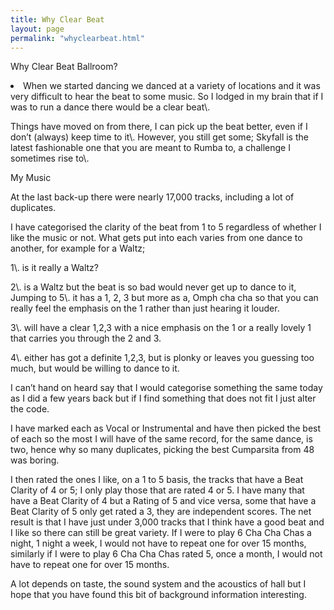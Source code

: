 ```yaml
---
title: Why Clear Beat
layout: page
permalink: "whyclearbeat.html"
---
```


<article class="grid_6">

<div class="information-header">
Why Clear Beat Ballroom?
</div>
<p>
<li>When we started dancing we danced at a variety of locations and it was very difficult to hear the beat to some music. So I lodged in my brain that if I was to run a dance there would be a clear beat\.
</p><p>Things have moved on from there, I can pick up the beat better, even if I don’t (always) keep time to it\. However, you still get some; Skyfall is the latest fashionable one that you are meant to Rumba to, a challenge I sometimes rise to\.
</p>
</p>
</article>

<article class="grid_6">
<div class="information-header">
My Music
</div>
<p>
At the last back-up there were nearly 17,000 tracks, including a lot of duplicates.
</p><p>I have categorised the clarity of the beat from 1 to 5 regardless of whether I like the music or not. What gets put into each varies from one dance to another, for example for a Waltz; 
</p><p>1\. is it really a Waltz?
</p><p>2\. is a Waltz but the beat is so bad would never get up to dance to it,
Jumping to 5\. it has a 1, 2, 3 but more as a, Omph cha cha so that you can really feel the emphasis on the 1 rather than just hearing it louder. 
</p><p>3\. will have a clear 1,2,3 with a nice emphasis on the 1 or a really lovely 1 that carries you through the 2 and 3. 
</p><p>4\. either has got a definite 1,2,3, but is plonky or leaves you guessing too much, but would be willing to dance to it.
</p><p>I can’t hand on heard say that I would categorise something the same today as I did a few years back but if I find something that does not fit I just alter the code.
</p><p>I have marked each as Vocal or Instrumental and have then picked the best of each so the most I will have of the same record, for the same dance,  is two, hence why so many duplicates, picking the best Cumparsita  from 48 was boring.
</p><p>I then rated the ones I like, on a 1 to 5 basis, the tracks that have a Beat Clarity of 4 or 5; I only play those that are rated 4 or 5. I have many that have a Beat Clarity of 4 but a Rating of 5 and vice versa, some that have a Beat Clarity of 5 only get rated a 3, they are independent scores. The net result is that I have just under 3,000 tracks that I think have a good beat and I like so there can still be great variety. If I were to play 6 Cha Cha Chas a night, 1 night a week, I would not have to repeat one for over 15 months, similarly if I were to play 6 Cha Cha Chas rated 5, once a month, I would not have to repeat one for over 15 months.
</p><p>A lot depends on taste, the sound system and the acoustics of hall but I hope that you have found this bit of background information interesting.
</article>
